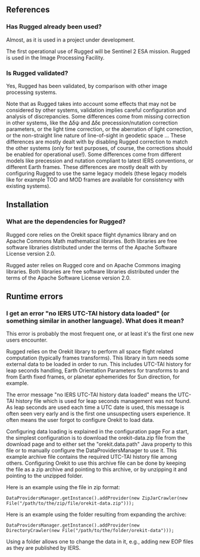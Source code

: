 <!--- Copyright 2013-2014 CS Systèmes d'Information
  Licensed under the Apache License, Version 2.0 (the "License");
  you may not use this file except in compliance with the License.
  You may obtain a copy of the License at
  
    http://www.apache.org/licenses/LICENSE-2.0
  
  Unless required by applicable law or agreed to in writing, software
  distributed under the License is distributed on an "AS IS" BASIS,
  WITHOUT WARRANTIES OR CONDITIONS OF ANY KIND, either express or implied.
  See the License for the specific language governing permissions and
  limitations under the License.
-->

References
----------

### Has Rugged already been used?

Almost, as it is used in a project under development.

The first operational use of Rugged will be Sentinel 2 ESA mission.
Rugged is used in the Image Processing Facility.

### Is Rugged validated?

Yes, Rugged has been validated, by comparison with other image
processing systems.

Note that as Rugged takes into account some effects that may not be considered
by other systems, validation implies careful configuration and analysis of
discrepancies. Some differences come from missing correction in other systems,
like the Δδψ and Δδε precession/nutation correction parameters, or the light time
correction, or the aberration of light correction, or the non-straight line nature
of line-of-sight in geodetic space ... These differences are mostly dealt with
by disabling Rugged correction to match the other systems (only for test purposes,
of course, the corrections should be enabled for operational use!). Some differences
come from different models like precession and nutation compliant to latest IERS
conventions, or different Earth frames. These differences are mostly dealt with by
configuring Rugged to use the same legacy models (these legacy models like for example
TOD and MOD frames are available for consistency with existing systems).


Installation
------------

### What are the dependencies for Rugged?

Rugged core relies on the Orekit space flight dynamics library and on
Apache Commons Math mathematical libraries. Both libraries are free
software libraries distributed under the terms of the Apache Software
License version 2.0.

Rugged aster relies on Rugged core and on Apache Commons imaging libraries.
Both libraries are free software libraries distributed under the terms of
the Apache Software License version 2.0.

Runtime errors
--------------

### I get an error "no IERS UTC-TAI history data loaded" (or something similar in another language). What does it mean?

This error is probably the most frequent one, or at least it's the first one new users encounter.

Rugged relies on the Orekit library to perform all space flight related computation (typically
frames transforms). This library in turn needs some external data to be loaded in order to run.
This includes UTC-TAI history for leap seconds handling, Earth Orientation Parameters for
transforms to and from Earth fixed frames, or planetar ephemerides for Sun direction, for example.

The error message "no IERS UTC-TAI history data loaded" means the UTC-TAI history file which is used for leap
seconds management was not found. As leap seconds are used each time a UTC date is used, this message is
often seen very early and is the first one unsuspecting users experience. It often means the user forgot
to configure Orekit to load data.

Configuring data loading is explained in the configuration page For a start, the simplest configuration
is to download the orekit-data.zip file from the download page and to either set the "orekit.data.path" Java
property to this file or to manually configure the DataProvidersManager to use it. This example archive file
contains the required UTC-TAI history file among others. Configuring Orekit to use this archive file can be done
by keeping the file as a zip archive and pointing to this archive, or by unzipping it and pointing to the unzipped folder.

Here is an example using the file in zip format:

    DataProvidersManager.getInstance().addProvider(new ZipJarCrawler(new File("/path/to/the/zip/file/orekit-data.zip")));

Here is an example using the folder resulting from expanding the archive:

    DataProvidersManager.getInstance().addProvider(new DirectoryCrawler(new File("/path/to/the/folder/orekit-data")));

Using a folder allows one to change the data in it, e.g., adding new EOP files as they are published by IERS.
